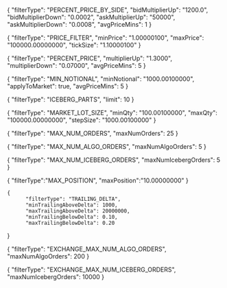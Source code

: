 


{
    "filterType": "PERCENT_PRICE_BY_SIDE",
    "bidMultiplierUp": "1200.0",
    "bidMultiplierDown": "0.0002",
    "askMultiplierUp": "50000",
    "askMultiplierDown": "0.0008",
    "avgPriceMins": 1
  }

{
  "filterType": "PRICE_FILTER",
  "minPrice": "1.00000100",
  "maxPrice": "100000.00000000",
  "tickSize": "1.10000100"
}

{
  "filterType": "PERCENT_PRICE",
  "multiplierUp": "1.3000",
  "multiplierDown": "0.07000",
  "avgPriceMins": 5
}

{
  "filterType": "MIN_NOTIONAL",
  "minNotional": "1000.00100000",
  "applyToMarket": true,
  "avgPriceMins": 5
}

{
  "filterType": "ICEBERG_PARTS",
  "limit": 10
}

{
  "filterType": "MARKET_LOT_SIZE",
  "minQty": "100.00100000",
  "maxQty": "100000.00000000",
  "stepSize": "1000.00100000"
}

{
  "filterType": "MAX_NUM_ORDERS",
  "maxNumOrders": 25
}

{
  "filterType": "MAX_NUM_ALGO_ORDERS",
  "maxNumAlgoOrders": 5
}

{
  "filterType": "MAX_NUM_ICEBERG_ORDERS",
  "maxNumIcebergOrders": 5
}

{
  "filterType":"MAX_POSITION",
  "maxPosition":"10.00000000"
}

    {
          "filterType": "TRAILING_DELTA",
          "minTrailingAboveDelta": 1000,
          "maxTrailingAboveDelta": 20000000,
          "minTrailingBelowDelta": 0.10,
          "maxTrailingBelowDelta": 0.20
   }

{
  "filterType": "EXCHANGE_MAX_NUM_ALGO_ORDERS",
  "maxNumAlgoOrders": 200
}

{
  "filterType": "EXCHANGE_MAX_NUM_ICEBERG_ORDERS",
  "maxNumIcebergOrders": 10000
}
